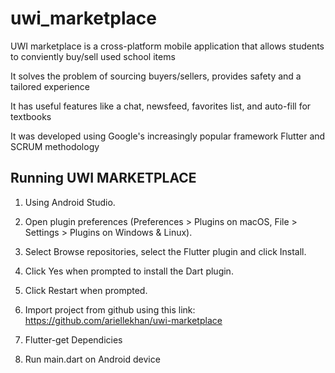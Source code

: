 # uwi_marketplace

UWI marketplace is a cross-platform mobile application that allows students to conviently buy/sell used school items​

It solves the problem of sourcing buyers/sellers, provides safety and a tailored experience​

It has useful features like a chat, newsfeed, favorites list, and auto-fill for textbooks​

It was developed using Google's increasingly popular framework Flutter and SCRUM methodology ​

## Running UWI MARKETPLACE 
1. Using Android Studio.

2. Open plugin preferences (Preferences > Plugins on macOS, File > Settings > Plugins on Windows & Linux).

3. Select Browse repositories, select the Flutter plugin and click Install.

4. Click Yes when prompted to install the Dart plugin.

5. Click Restart when prompted.

6. Import project from github using this link: https://github.com/ariellekhan/uwi-marketplace

7. Flutter-get Dependicies

8. Run main.dart on Android device

